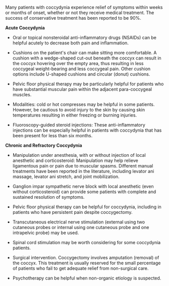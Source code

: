 Many patients with coccydynia experience relief of symptoms within weeks or months of onset, whether or not they receive medical treatment. The success of conservative treatment has been reported to be 90%.

**Acute Coccydynia**

- Oral or topical nonsteroidal anti-inflammatory drugs (NSAIDs) can be helpful acutely to decrease both pain and inflammation.

- Cushions on the patient's chair can make sitting more comfortable. A cushion with a wedge-shaped cut-out beneath the coccyx can result in the coccyx hovering over the empty area, thus resulting in less coccygeal weight-bearing and less coccygeal pain. Other cushion options include U-shaped cushions and circular (donut) cushions.

- Pelvic floor physical therapy may be particularly helpful for patients who have substantial muscular pain within the adjacent para-coccygeal muscles.

- Modalities: cold or hot compresses may be helpful in some patients. However, be cautious to avoid injury to the skin by causing skin temperatures resulting in either freezing or burning injuries.

- Fluoroscopy-guided steroid injections: These anti-inflammatory injections can be especially helpful in patients with coccydynia that has been present for less than six months.

**Chronic and Refractory Coccydynia**

- Manipulation under anesthesia, with or without injection of local anesthetic and corticosteroid: Manipulation may help relieve ligamentous pain or pain due to muscular spasms. Different manual treatments have been reported in the literature, including levator ani massage, levator ani stretch, and joint mobilization.

- Ganglion impar sympathetic nerve block with local anesthetic (even without corticosteroid) can provide some patients with complete and sustained resolution of symptoms.

- Pelvic floor physical therapy can be helpful for coccydynia, including in patients who have persistent pain despite coccygectomy.

- Transcutaneous electrical nerve stimulation (external using two cutaneous probes or internal using one cutaneous probe and one intrapelvic probe) may be used.

- Spinal cord stimulation may be worth considering for some coccydynia patients.

- Surgical intervention. Coccygectomy involves amputation (removal) of the coccyx. This treatment is usually reserved for the small percentage of patients who fail to get adequate relief from non-surgical care.

- Psychotherapy can be helpful when non-organic etiology is suspected.